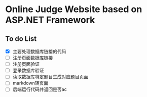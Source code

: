 # Online Judge Website based on ASP.NET Framework

## To do List
- [X] 主要处理数据库链接的代码
- [ ] 注册页面数据库链接
- [ ] 注册页面验证
- [ ] 登录数据库验证
- [ ] 读取数据库特定题目生成对应题目页面
- [ ] markdown转页面
- [ ] 后端运行代码并返回是否ac
